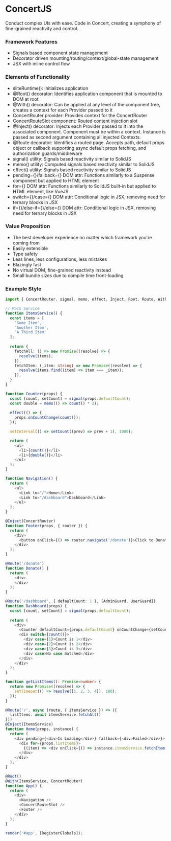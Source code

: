 # ConcertJS
Conduct complex UIs with ease. Code in Concert, creating a symphony of fine-grained reactivity and control.


### Framework Features

- Signals based component state management
- Decorator driven mounting/routing/context/global-state management
- JSX with inline control flow


### Elements of Functionality

- sliteRuntime(): Initializes application
- @Root() decorator: Identifies application component that is mounted to DOM at root
- @With() decorator: Can be applied at any level of the component tree, creates a context for each Provider passed to it
- ConcertRouter provider: Provides context for the ConcertRouter
- ConcertRouteSlot component: Routed content injection slot
- @Inject() decorator: Injects each Provider passed to it into the associated component. Component must be within a context. Instance is passed as second argument containing all injected Contexts.
- @Route decorator: Identifies a routed page. Accepts path, default props object or callback supporting async default props fetching, and authorization guards/middleware
- signal() utility: Signals based reactivity similar to SolidJS
- memo() utility: Computed signals based reactivity similar to SolidJS
- effect() utility: Signals based reactivity similar to SolidJS
- pending={}/fallback={} DOM attr: Functions similarly to a Suspense component but applied to HTML element
- for={} DOM attr: Functions similarly to SolidJS <For /> built-in but applied to HTML element, like VueJS
- switch={}/case={} DOM attr: Conditional logic in JSX, removing need for ternary blocks in JSX
- if={}/else-if={}/else={} DOM attr: Conditional logic in JSX, removing need for ternary blocks in JSX


### Value Proposition
- The best developer experience no matter which framework you're coming from
- Easily extensible
- Type safety
- Less lines, less configurations, less mistakes
- Blazingly fast
- No virtual DOM, fine-grained reactivity instead
- Small bundle sizes due to compile time front-loading


### Example Style

```typescript jsx
import { ConcertRouter, signal, memo, effect, Inject, Root, Route, With } from 'slitejs';

// Mock Service
function ItemsService() {
  const items = [
    'Some Item',
    'Another Item',
    'A Third Item'
  ];
  
  return {
    fetchAll: () => new Promise((resolve) => {
      resolve(items);
    }),
    fetchItem: (_item: string) => new Promise((resolve) => {
      resolve(items.find((item) => item === _item));
    }),
  }
}

function Counter(props) {
  const [count, setCount] = signal(props.defaultCount);
  const double = memo(() => count() * 2);
  
  effect(() => {
    props.onCountChange(count());
  });

  setInterval(() => setCount((prev) => prev + 1), 1000);

  return (
    <ul>
      <li>{count()}</li>
      <li>{double()}</li>
    </ul>
  );
}

function Navigation() {
  return (
    <ul>
      <Link to="/">Home</Link>
      <Link to="/dashboard">Dashboard</Link>
    </ul>
  );
}

@Inject(ConcertRouter)
function Footer(props, { router }) {
  return (
    <div>
      <button onClick={() => router.navigate('/donate')}>Click to Donate</button>
    </div>
  );
}

@Route('/donate')
function Donate() {
  return (
    <div>
    </div>
  );
}

@Route('/dashboard', { defaultCount: 1 }, [AdminGuard, UserGuard])
function Dashboard(props) {
  const [count, setCount] = signal(props.defaultCount);
  
  return (
    <div>
      <Counter defaultCount={props.defaultCount} onCountChange={setCount} />
      <div switch={count()}>
        <div case={1}>Count is 1</div>
        <div case={2}>Count is 2</div>
        <div case={3}>Count is 3</div>
        <div case>No case matched</div>
      </div>
    </div>
  );
}

function getListItems(): Promise<number> {
  return new Promise((resolve) => {
    setTimeout(() => resolve([1, 2, 3, 4]), 100);
  });
}

@Route('/', async (route, { itemsService }) => ({
  listItems: await itemsService.fetchAll()
}))
@Inject(ItemsService)
function Home(props, instance) {
  return (
    <div pending={<div>Is Loading</div>} fallback={<div>Failed</div>}>
      <div for={props.listItems}>
        {(item) => <div onClick={() => instance.itemsService.fetchItem(item)}>{item}</div>}
      </div>
    </div>
  );
}

@Root()
@With(ItemsService, ConcertRouter)
function App() {
  return (
    <div>
      <Navigation />
      <ConcertRouteSlot />
      <Footer />
    </div>
  );
}

render('#app', [RegisterGlobals]);
```
